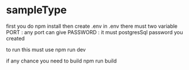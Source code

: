 # sampleType

first you do npm install
then create .env
in .env there must two variable 
PORT : any port can give
PASSWORD : it must postgresSql password you created

to run this must use npm run dev
 
if any chance you need to build npm run build
